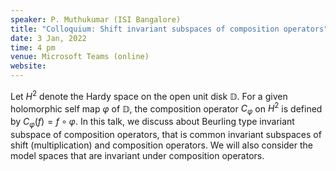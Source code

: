 ```yaml
---
speaker: P. Muthukumar (ISI Bangalore)
title: "Colloquium: Shift invariant subspaces of composition operators"
date: 3 Jan, 2022
time: 4 pm
venue: Microsoft Teams (online)
website: 
---
```


Let $H^2$ denote the Hardy space on the open unit disk $\mathbb{D}$. For
a given holomorphic self map $\varphi$ of $\mathbb{D}$, the composition
operator $C_\varphi$ on $H^2$ is defined by $C_\varphi(f) = f \circ
\varphi$. In this talk, we discuss about Beurling type invariant subspace
of composition operators, that is common invariant subspaces of shift
(multiplication) and composition operators. We will also consider the
model spaces that are invariant under composition operators.

